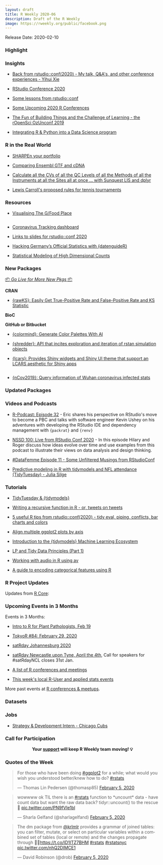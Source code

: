 ```yaml
---
layout: draft
title: R Weekly 2020-06
description: Draft of the R Weekly
image: https://rweekly.org/public/facebook.png
---
```


Release Date: 2020-02-10



###  Highlight



### Insights

+ [Back from rstudio::conf(2020) - My talk, Q&A's, and other conference experiences - Yihui Xie](https://yihui.org/en/2020/02/rstudio-conf-2020/)

+ [RStudio Conference 2020](https://www.openscapes.org/blog/2020/02/04/rstudioconf-2020/)

+ [Some lessons from rstudio::conf](https://thewoodpeckr.wordpress.com/2020/02/03/some-lessons-from-rstudioconf/)

+ [Some Upcoming 2020 R Conferences](https://rviews.rstudio.com/2020/02/05/some-2020-r-conferences/)

+ [The Fun of Building Things and the Challenge of Learning - the rOpenSci OzUnconf 2019](https://ropensci.org/blog/2020/02/05/ozunconf19/)

+ [Integrating R & Python into a Data Science program](https://ubc-mds.github.io/2020-02-03-teach-python-and-r/)

### R in the Real World

+ [SHARPEn your portfolio](https://osm.netlify.com/post/sharpen-your-portfolio/)

+ [Comparing Ensembl GTF and cDNA](https://fromsystosys.netlify.com/2020/02/07/comparing-ensembl-gtf-and-cdna/)

+ [Calculate all the CVs of all the QC Levels of all the Methods of all the Instruments at all the Sites all at once … with Sunquest LIS and dplyr](http://labrtorian.com/2020/02/04/calculate-all-the-cvs-of-all-the-qc-levels-of-all-the-methods-of-all-the-instruments-at-all-the-sites-all-at-once-with-sunquest-lis-and-dplyr/)

+ [Lewis Carroll's proposed rules for tennis tournaments](http://freerangestats.info/blog/2020/02/01/tennis-carroll)

###  Resources

+ [Visualising The G/Food Place](https://github.com/mine-cetinkaya-rundel/the-food-place)

![]()

+ [Coronavirus Tracking dashboard](https://github.com/JohnCoene/coronavirus)

+ [Links to slides for rstudio::conf 2020](https://github.com/EmilHvitfeldt/RStudioConf2020Slides)

+ [Hacking Germany’s Official Statistics with {datenguideR}](https://dg-berlinr.netlify.com/#1)

+ [Statistical Modeling of High Dimensional Counts](https://mikelove.github.io/counts-model/)

###  New Packages

<p class="added-hostname"><a href="https://rweekly.org/live" target="_blank" class="externalLink">📦 <i>Go Live for More New Pkgs</i> 📦</a></p>

**CRAN**

+ [{rawKS}: Easily Get True-Positive Rate and False-Positive Rate and KS Statistic](https://cran.r-project.org/package=rawKS)


**BioC**



**GitHub or Bitbucket**

+ [{colormind}: Generate Color Palettes With AI](https://github.com/dmi3kno/colormind)

+ [{shredder}: API that incites exploration and iteration of rstan simulation objects](https://github.com/metrumresearchgroup/shredder)

+ [{lcars}: Provides Shiny widgets and Shiny UI theme that support an LCARS aesthetic for Shiny apps](https://github.com/leonawicz/lcars)

![]()

+ [{nCov2019}: Query information of Wuhan coronavirus infected stats](https://github.com/GuangchuangYu/nCov2019)

### Updated Packages



###  Videos and Podcasts

+ [R-Podcast: Episode 32](https://r-podcast.org/32) - Eric shares his perspective on RStudio's move to become a PBC and talks with software engineer Kevin Ushey on his adventures with developing the RStudio IDE and dependency management with `{packrat}` and `{renv}`

+ [NSSD 100: Live from RStudio Conf 2020](http://nssdeviations.com/100-live-from-rstudio-conf-2020) - In this episode Hilary and Roger discuss how ideas evolve over time and use examples from this podcast to illustrate their views on data analysis and design thinking.

+ [#DataFemme Episode 11 - Some Unfiltered Musings from RStudioConf](https://www.dikayodata.com/datafemme/some-unfiltered-musings-from-rstudioconf)

+ [Predictive modeling in R with tidymodels and NFL attendance (TidyTuesday) - Julia Silge](https://www.youtube.com/watch?v=LPptRkGoYMg)

###  Tutorials

+ [TidyTuesday & {tidymodels}](https://juliasilge.com/blog/intro-tidymodels/)

+ [Writing a recursive function in R - or, tweets on tweets](https://joshuamrosenberg.com/post/2020/02/07/writing-a-recursive-function-in-r/)

+ [5 useful R tips from rstudio::conf(2020) - tidy eval, piping, conflicts, bar charts and colors](http://www.rebeccabarter.com/blog/2020-02-05_rstudio_conf/)

+ [Align multiple ggplot2 plots by axis](https://divingintogeneticsandgenomics.rbind.io/post/align-multiple-ggplot2-plots-by-axis/)

+ [Introduction to the {tidymodels} Machine Learning Ecosystem](https://dnield.com/posts/tidymodels-intro/)

+ [LP and Tidy Data Principles (Part 1)](https://pacha.dev/blog/2020/02/04/lp-and-tidy-data-principles-part-1/)

+ [Working with audio in R using av](https://ropensci.org/technotes/2020/02/03/av-audio/)

+ [A guide to encoding categorical features using R](https://www.radmuzom.com/2020/02/02/a-guide-to-encoding-categorical-features-using-r/)

<!--<div class="post-more-begin></div><div class="post-more-end"></div>-->

###  R Project Updates

Updates from [R Core](http://developer.r-project.org/blosxom.cgi/R-devel/NEWS):


###  Upcoming Events in 3 Months

Events in 3 Months:

+ [Intro to R for Plant Pathologists, Feb 19](https://www.magnetmail.net/actions/email_web_version.cfm?ep=kUHipYu2XwcnrCj7ebWre0AVOBNGoDD0anGnwmZigCUHX4T3iSGhDaGnyJ3rZ219g9uzGDG1iMQiR1pKzFt8S91VX_UCd9DL_zqcT8r_DObD5yFyDg6XsFyP7Bo6a-aw)

+ [TokyoR #84: February 29, 2020](https://tokyor.connpass.com/)

+ [satRday Johannesburg 2020](https://joburg2020.satrdays.org/)

+ [satRday Newcastle upon Tyne, April the 4th](https://newcastle2020.satrdays.org/), Call for speakers for #satRdayNCL closes 31st Jan.

+ [A list of R conferences and meetings](https://jumpingrivers.github.io/meetingsR/events.html)

+ [This week's local R-User and applied stats events](https://community.rstudio.com/c/irl)

More past events at [R conferences & meetups](https://conf.rweekly.org).


### Datasets

### Jobs

+ [Strategy & Development Intern - Chicago Cubs](https://my1060wd.wd5.myworkdayjobs.com/Opportunity_Jobs/job/Chicago-Illinois/Strategy---Development-Intern_R000291)


###  Call for Participation


<p class="hide-support added-hostname support-rweekly" style="text-align: center;font-weight: bold;">Your <a class="non-visited externalLink" href="https://www.patreon.com/rweekly" onclick="pas(this)">support</a> will keep R Weekly team moving! 💡</p>

###  Quotes of the Week

<blockquote class="twitter-tweet"><p lang="en" dir="ltr">For those who have been doing <a href="https://twitter.com/hashtag/ggplot2?src=hash&amp;ref_src=twsrc%5Etfw">#ggplot2</a> for a while; what would you wish you understood better/knew how to do? <a href="https://twitter.com/hashtag/rstats?src=hash&amp;ref_src=twsrc%5Etfw">#rstats</a></p>&mdash; Thomas Lin Pedersen (@thomasp85) <a href="https://twitter.com/thomasp85/status/1224961885730230272?ref_src=twsrc%5Etfw">February 5, 2020</a></blockquote> <script async src="https://platform.twitter.com/widgets.js" charset="utf-8"></script> 

<blockquote class="twitter-tweet"><p lang="en" dir="ltr">wowwww ok TIL there is an <a href="https://twitter.com/hashtag/rstats?src=hash&amp;ref_src=twsrc%5Etfw">#rstats</a> function to *uncount* data - have count data but want the raw data back? tidyr::uncount() to the rescue 🤯 <a href="https://t.co/PN9fVIe1bl">pic.twitter.com/PN9fVIe1bl</a></p>&mdash; Sharla Gelfand (@sharlagelfand) <a href="https://twitter.com/sharlagelfand/status/1224876298289500163?ref_src=twsrc%5Etfw">February 5, 2020</a></blockquote> <script async src="https://platform.twitter.com/widgets.js" charset="utf-8"></script> 

<blockquote class="twitter-tweet"><p lang="en" dir="ltr">The dm package from <a href="https://twitter.com/krlmlr?ref_src=twsrc%5Etfw">@krlmlr</a> provides a grammar of joined tables: you can filter, mutate, or select on particular variables within a combined set of tables (local or remote) and the changes propagate through 🤯🎉<a href="https://t.co/ID1ITZ7BHM">https://t.co/ID1ITZ7BHM</a> <a href="https://twitter.com/hashtag/rstats?src=hash&amp;ref_src=twsrc%5Etfw">#rstats</a> <a href="https://twitter.com/hashtag/rstatsnyc?src=hash&amp;ref_src=twsrc%5Etfw">#rstatsnyc</a> <a href="https://t.co/nhQ2DIMCE1">pic.twitter.com/nhQ2DIMCE1</a></p>&mdash; David Robinson (@drob) <a href="https://twitter.com/drob/status/1224851726068527106?ref_src=twsrc%5Etfw">February 5, 2020</a></blockquote> <script async src="https://platform.twitter.com/widgets.js" charset="utf-8"></script> 
